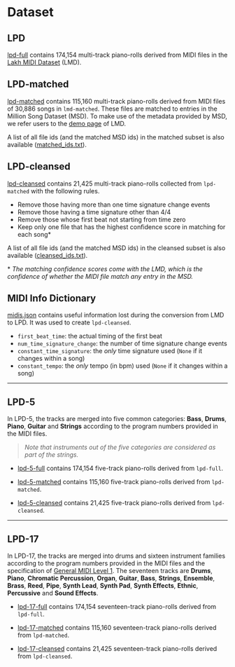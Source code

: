 # Dataset

## LPD

[lpd-full](https://drive.google.com/uc?id=1md7aRHa7KZQhmzNBaFm0zp_SP-cHJZpP&export=download)
contains 174,154 multi-track piano-rolls derived from MIDI files in the
[Lakh MIDI Dataset](http://colinraffel.com/projects/lmd/) (LMD).

## LPD-matched

[lpd-matched](https://drive.google.com/uc?id=1UjOCRr5VOr8AbcbsOxmUBX1ExKvLvVlu&export=download)
contains 115,160 multi-track piano-rolls derived from MIDI files of 30,886 songs
in `lmd-matched`. These files are matched to entries in the Million Song Dataset
(MSD). To make use of the metadata provided by MSD, we refer users to the
[demo page](http://colinraffel.com/projects/lmd/) of LMD.

A list of all file ids (and the matched MSD ids) in the matched subset is
also available ([matched_ids.txt](https://drive.google.com/uc?id=1UjOCRr5VOr8AbcbsOxmUBX1ExKvLvVlu&export=download)).

## LPD-cleansed

[lpd-cleansed](https://drive.google.com/uc?id=1akX1l_pHq83IWBWjbSAdrnykyov30ZRb&export=download)
contains 21,425 multi-track piano-rolls collected from `lpd-matched` with the
following rules.

- Remove those having more than one time signature change events
- Remove those having a time signature other than 4/4
- Remove those whose first beat not starting from time zero
- Keep only one file that has the highest confidence score in matching for each
  song\*

A list of all file ids (and the matched MSD ids) in the cleansed subset is
also available ([cleansed_ids.txt](https://drive.google.com/uc?id=1k_BHTAToq0KcUSHN6icb1JJv7gKgHnq7&export=download)).

\* *The matching confidence scores come with the LMD, which is the confidence of
whether the MIDI file match any entry in the MSD.*

## MIDI Info Dictionary

[midis.json](https://drive.google.com/uc?id=18kAwcriMi46s4TG0SQudkL-iBW6EGlKi&export=download)
contains useful information lost during the conversion from LMD to LPD. It was
used to create `lpd-cleansed`.

- `first_beat_time`: the actual timing of the first beat
- `num_time_signature_change`: the number of time signature change events
- `constant_time_signature`: the *only* time signature used (`None` if it
  changes within a song)
- `constant_tempo`: the *only* tempo (in bpm) used (`None` if it changes within
  a song)

---

## LPD-5

In LPD-5, the tracks are merged into five common categories: **Bass**,
**Drums**, **Piano**, **Guitar** and **Strings** according to the program
numbers provided in the MIDI files.

> *Note that instruments out of the five categories are considered as part of
the strings.*

- [lpd-5-full](https://drive.google.com/uc?id=1RGrbulxEoYvN7sKngo7CFku6f3l8RsDD&export=download)
  contains 174,154 five-track piano-rolls derived from `lpd-full`.

- [lpd-5-matched](https://drive.google.com/uc?id=1ms5C_3mWN4BHoE8ulQAaelyR-krFneAq&export=download)
  contains 115,160 five-track piano-rolls derived from `lpd-matched`.

- [lpd-5-cleansed](https://drive.google.com/uc?id=1XJ648WDMjRilbhs4hE3m099ZQIrJLvUB&export=download)
  contains 21,425 five-track piano-rolls derived from `lpd-cleansed`.

---

## LPD-17

In LPD-17, the tracks are merged into drums and sixteen instrument families
according to the program numbers provided in the MIDI files and the
specification of
[General MIDI Level 1](https://www.midi.org/specifications/item/gm-level-1-sound-set).
The seventeen tracks are **Drums**, **Piano**, **Chromatic Percussion**,
**Organ**, **Guitar**, **Bass**, **Strings**, **Ensemble**, **Brass**, **Reed**,
**Pipe**, **Synth Lead**, **Synth Pad**, **Synth Effects**, **Ethnic**,
**Percussive** and **Sound Effects**.

- [lpd-17-full](https://drive.google.com/uc?id=1Os88DJb28_z-z8c6-AJXu6FS6XSSjXR-&export=download)
  contains 174,154 seventeen-track piano-rolls derived from `lpd-full`.

- [lpd-17-matched](https://drive.google.com/uc?id=1vRaZLdyZ92pdrM-bvcNMV-fzwQZlMQn7&export=download)
  contains 115,160 seventeen-track piano-rolls derived from `lpd-matched`.

- [lpd-17-cleansed](https://drive.google.com/uc?id=1bveCxJmTfPvkKXmRlffron_fBdKsfQxW&export=download)
  contains 21,425 seventeen-track piano-rolls derived from `lpd-cleansed`.
